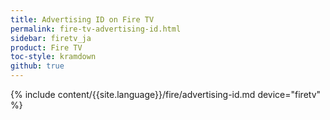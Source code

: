 ```yaml
---
title: Advertising ID on Fire TV
permalink: fire-tv-advertising-id.html
sidebar: firetv_ja
product: Fire TV
toc-style: kramdown
github: true
---
```


{% include content/{{site.language}}/fire/advertising-id.md device="firetv" %}
